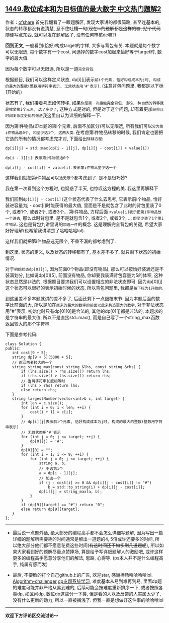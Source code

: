 ## [1449.数位成本和为目标值的最大数字 中文热门题解2](https://leetcode.cn/problems/form-largest-integer-with-digits-that-add-up-to-target/solutions/100000/xiang-xi-jiang-jie-wan-quan-bei-bao-zhuang-tai-de-)

作者：[ofshare](https://leetcode.cn/u/ofshare)
首先我翻看了一眼题解区, 发现大家讲的都很简略, 甚至连基本的, 状态的转移都没有说清楚, 忍不住吐槽一句(~~现在lc的题解都是这样的嘛, 贴个代码随便写点东西, 就可以发在题解区了, 没有任何审核de嘛?~~)

**回到正文**, 一般看到(恰好)构成target的字样, 大多与背包有关. 本题就是每个数字可以无限选, 每个数字有一个cost, 问选择的数字cost加起来恰好等于target时, 数字的最大值.

因为每个数字可以无限选, 所以是一道`完全背包`. 

根据题目, 我们可以这样定义状态, dp[i][j]表示`前i个元素, 恰好构成成本为j时, 构成的最大的整数(整数用字符串表示, 无效状态用'#'表示)`. (注意背包问题里, 我都是以下标1开始的)

状态有了, 我们接着考虑如何转移, 如果`你是第一次接触完全背包, 那么一种自然的转移就是枚举第i个元素, 选了多少了`, 这种方式是对的, 但是对于这个问题, 却有着更加`经典且时间复杂度更优的做法`我这里自认为详细的解释一下.

因为第i件物品(即本题的第i个元素, 后面不加区分)可以无限选, 所有我们可以`分为第i件物品选0个, 和至少选1个, 这两大类`. 在考虑第i件物品转移的时候, 我们肯定也要把它选的所有的情况都考虑完才对, 下面给出`转移方程`:

`dp[i][j] = std::max(dp[i - 1][j], dp[i][j - cost[i]] + value[i])` 

`dp[i - 1][j]`: `表示第i件物品选0个`

`dp[i][j - cost[i]] + value[i]`: `表示第i件物品至少选一个`

这样我们就把第i件物品可以`选无限个`都考虑到了. 是不是很巧妙?

我在第一次看到这个方程时, 也疑惑了半天, 也惊叹这方程的美. 我这里再解释下

我们回到`dp[i][j - cost[i]]`这个状态代表了什么去思考, 它表示前i个物品, 恰好装进容量为j - cost[i]时能获得的最大值, 里面是不是就包含了此时的背包里装了0个, 或者1个, 或者2个, 或者3个... 第i件物品, 方程后面 `+value[i]表示把第i件物品放一个进去`, 那么此时背包里, 是不是就包含1个, 或者2个, 或者3个, ... `即至少装了1个第i件物品`. 这也是背包九讲里说的`加选一件`的概念. 这是理解完全背包的关键, 希望大家好好理解(也希望我讲清楚了哈哈哈哈lol)．

这样我们就把第i件物品选无限个, 不重不漏的都考虑到了.

到这里, 状态的定义, 以及状态的转移都有了, 基本差不多了, 就只剩下状态的初始情况. 

对于`初始状态dp[0][j]`, 因为前面0个物品(即没有物品), 那么可以按恰好装满还是不装满划分, 比如说dp[0][5], 前面没有物品, 你却要我装满背包容量为5的体积, 这种状态显然是非法的, 根据题目要求我们可以设置相应的非法状态即可. 因为dp[0][j]这个状态可以很好的表示初始时候的状态, 所以背包问题里, 我都是`按下标为1开始的`.

到这里差不多本题就讲的差不多了, 后面还剩下一点细枝末节. 因为本题后面的数字比前面的大, 所以是加在`原来的最大的数字的前面以此来构造更大的数字`, 对于非法状态用"#"表示, 初始化时只有dp[0][0]是合法的, 其他的dp[0][j]都是非法的, 本题求的是字符串的最大值, 所以不是直接std::max(), 而是自己写了一个string_max函数返回较大的那个字符串.

下面是参考代码:

 ```
class Solution {
public:
    int cost[9 + 5];
    string dp[9 + 5][5000 + 5];
    // 返回两者较大的一个
    string string_max(const string &lhs, const string &rhs) {
        if (lhs.size() > rhs.size()) return lhs;
        if (rhs.size() > lhs.size()) return rhs;
        // 当两字符串长度相等时
        if (lhs > rhs) return lhs;
        else return rhs;
    }
    string largestNumber(vector<int>& c, int target) {
        int len = c.size();
        for (int i = 0; i < len; ++i) {
            cost[i + 1] = c[i];
        }
        // dp[i][j]表示前i个元素, 恰好构成成本为j时, 构成的最大的整数(整数用字符串表示)
        // 无效状态用'#'表示
        for (int j = 0; j <= target; ++j) {
            dp[0][j] = '#';
        }
        dp[0][0] = "";
        for (int i = 1; i <= 9; ++i) {
            for (int j = 0; j <= target; ++j) {
                string a, b;
                // 不选第i个
                a = dp[i - 1][j];
                // 加选一个
                if (j - cost[i] >= 0 && dp[i][j - cost[i]] != "#")
                    b = std::to_string(i) + dp[i][j - cost[i]];
                dp[i][j] = string_max(a, b);
            }
        }
        if (dp[9][target] == "#") return "0";
        else return dp[9][target];
    }
};
```

---

- 最后说一点题外话, 绝大部分的编程高手都不会怎么详细写题解, 因为写出一篇详细的题解所需要耗的时间通常是解出一道题的4, 5倍或许还要多的时间, 所以绝大部分他们都不愿意花费这些时间(~~有这时间还不如多刷几道题呢~~), 所以如果大家看到好的题解尽量点赞捧场, 算是给予写详细题解人的激励吧, 或许这样更多的编程高手愿意分享他们的解法, 思路, 心得等. (ps本人并不是什么编程高手, 纯属有感而发)

- 最后, 不要脸的打个自己github上的广告, 欢迎star, 感谢捧场哈哈哈哈lol.
[Algorithm-challenger](https://github.com/OFShare/Algorithm-challenger)
[dp专题系统学习](https://github.com/OFShare/Algorithm-challenger/blob/master/%E5%8A%A8%E6%80%81%E8%A7%84%E5%88%92/README.md), 难度基本从易到难再到易, 里面dp题的难度可能并非严格从易到难的, 后续可能会按难度重新排序一下, 或者按照各类dp, 如区间dp, 数位dp这些分一下类, 但是看的人以及反馈的人实属太少了, 没有什么更新的动力, 所以一直被搁浅了. 但我一直是想做好这件事的哈哈哈lol
---

**欢迎下方评论区交流讨论～**